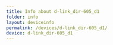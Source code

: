```yaml
---
title: Info about d-link_dir-605_d1
folder: info
layout: deviceinfo
permalink: /devices/d-link_dir-605_d1/
device: d-link_dir-605_d1
---
```

